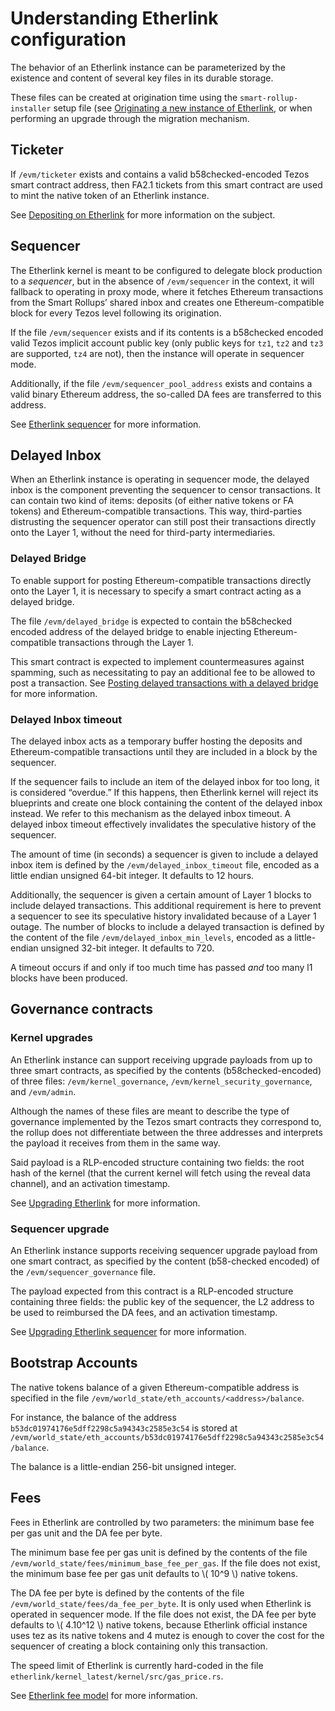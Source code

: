 # Understanding Etherlink configuration

The behavior of an Etherlink instance can be parameterized by the existence and
content of several key files in its durable storage.

These files can be created at origination time using the
`smart-rollup-installer` setup file (see [Originating a new instance of
Etherlink](./originating-etherlink.md), or when performing an upgrade through
the migration mechanism.

## Ticketer

If `/evm/ticketer` exists and contains a valid b58checked-encoded Tezos smart
contract address, then FA2.1 tickets from this smart contract are used to mint
the native token of an Etherlink instance.

See [Depositing on
Etherlink](./layer_1_interactions.html#depositing-on-etherlink) for more
information on the subject.

## Sequencer

The Etherlink kernel is meant to be configured to delegate block production
to a _sequencer_, but in the absence of `/evm/sequencer` in the context, it
will fallback to operating in proxy mode, where it fetches Ethereum
transactions from the Smart Rollups’ shared inbox and creates one
Ethereum-compatible block for every Tezos level following its origination.

If the file `/evm/sequencer` exists and if its contents is a b58checked encoded
valid Tezos implicit account public key (only  public keys for `tz1`, `tz2` and
`tz3` are supported, `tz4` are not), then the instance will operate in
sequencer mode.

Additionally, if the file `/evm/sequencer_pool_address` exists and contains a
valid binary Ethereum address, the so-called DA fees are transferred to this
address.

See [Etherlink sequencer](./etherlink_sequencer.md) for more information.

## Delayed Inbox

When an Etherlink instance is operating in sequencer mode, the delayed inbox is
the component preventing the sequencer to censor transactions. It can contain
two kind of items: deposits (of either native tokens or FA tokens) and
Ethereum-compatible transactions. This way, third-parties distrusting the
sequencer operator can still post their transactions directly onto the Layer 1,
without the need for third-party intermediaries.

### Delayed Bridge

To enable support for posting Ethereum-compatible transactions directly onto
the Layer 1, it is necessary to specify a smart contract acting as a delayed
bridge.

The file `/evm/delayed_bridge`  is expected to contain the b58checked encoded
address of the delayed bridge to enable injecting Ethereum-compatible
transactions through the Layer 1.

This smart contract is expected to implement countermeasures against spamming,
such as necessitating to pay an additional fee to be allowed to post a
transaction. See [Posting delayed transactions with a delayed
bridge](./layer_1_interactions.html#posting-delayed-transactions-with-a-delayed-bridge)
for more information.

### Delayed Inbox timeout

The delayed inbox acts as a temporary buffer hosting the deposits and
Ethereum-compatible transactions until they are included in a block by the
sequencer.

If the sequencer fails to include an item of the delayed inbox for too long,
it is considered “overdue.” If this happens, then Etherlink kernel will reject
its blueprints and create one block containing the content of the delayed
inbox instead. We refer to this mechanism as the delayed inbox timeout. A
delayed inbox timeout effectively invalidates the speculative history of the
sequencer.

The amount of time (in seconds) a sequencer is given to include a delayed inbox
item is defined by the `/evm/delayed_inbox_timeout` file, encoded as a little
endian unsigned 64-bit integer. It defaults to 12 hours.

Additionally, the sequencer is given a certain amount of Layer 1 blocks to
include delayed transactions. This additional requirement is here to prevent a
sequencer to see its speculative history invalidated because of a Layer 1
outage. The number of blocks to include a delayed transaction is defined by
the content of the file `/evm/delayed_inbox_min_levels`, encoded as a
little-endian unsigned 32-bit integer. It defaults to 720.

A timeout occurs if and only if too much time has passed _and_ too many l1
blocks have been produced.

## Governance contracts

### Kernel upgrades

An Etherlink instance can support receiving upgrade payloads from up to three
smart contracts, as specified by the contents (b58checked-encoded) of three
files: `/evm/kernel_governance`, `/evm/kernel_security_governance`, and
`/evm/admin`.


Although the names of these files are meant to describe the type of governance
implemented by the Tezos smart contracts they correspond to, the rollup does
not differentiate between the three addresses and interprets the payload it
receives from them in the same way.

Said payload is a RLP-encoded structure containing two fields: the root hash of
the kernel (that the current kernel will fetch using the reveal data channel),
and an activation timestamp.

See [Upgrading Etherlink](layer_1_interactions.html#upgrading-etherlink) for
more information.

### Sequencer upgrade

An Etherlink instance supports receiving sequencer upgrade payload from
one smart contract, as specified by the content (b58-checked encoded) of
the `/evm/sequencer_governance` file.

The payload expected from this contract is a RLP-encoded structure containing
three fields: the public key of the sequencer, the L2 address to be used to
reimbursed the DA fees, and an activation timestamp.

See [Upgrading Etherlink
sequencer](layer_1_interactions.html#upgrading-etherlink-sequencer) for more
information.

## Bootstrap Accounts

The native tokens balance of a given Ethereum-compatible address is specified
in the file `/evm/world_state/eth_accounts/<address>/balance`.

For instance, the balance of the address
`b53dc01974176e5dff2298c5a94343c2585e3c54` is stored at
`/evm/world_state/eth_accounts/b53dc01974176e5dff2298c5a94343c2585e3c54/balance`.

The balance is a little-endian 256-bit unsigned integer.

## Fees

Fees in Etherlink are controlled by two parameters: the minimum base fee per
gas unit and the DA fee per byte.

The minimum base fee per gas unit is defined by the contents of the file
`/evm/world_state/fees/minimum_base_fee_per_gas`. If the file does not exist,
the minimum base fee per gas unit defaults to \\( 10^9 \\) native tokens.

The DA fee per byte is defined by the contents of the file
`/evm/world_state/fees/da_fee_per_byte`. It is only used when Etherlink is
operated in sequencer mode. If the file does not exist, the DA fee per byte
defaults to \\( 4.10^12 \\) native tokens, because Etherlink official instance
uses tez as its native tokens and 4 mutez is enough to cover the cost for
the sequencer of creating a block containing only this transaction.

The speed limit of Etherlink is currently hard-coded in the file
`etherlink/kernel_latest/kernel/src/gas_price.rs`.

See [Etherlink fee model](fee_model.md) for more information.
